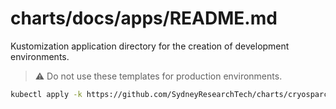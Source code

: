 # charts/docs/apps/README.md

Kustomization application directory for the creation of development environments.

> :warning: Do not use these templates for production environments.

```bash
kubectl apply -k https://github.com/SydneyResearchTech/charts/cryosparc/docs/apps/base/keycloak
```
